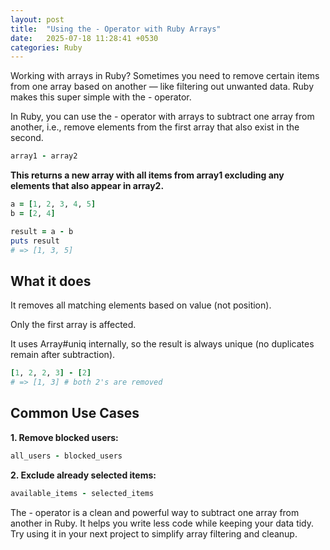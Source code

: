 ```yaml
---
layout: post
title:  "Using the - Operator with Ruby Arrays"
date:   2025-07-18 11:28:41 +0530
categories: Ruby
---
```


Working with arrays in Ruby? Sometimes you need to remove certain items from one array based on another — like filtering out unwanted data. Ruby makes this super simple with the - operator.

In Ruby, you can use the - operator with arrays to subtract one array from another, i.e., remove elements from the first array that also exist in the second.

```ruby
array1 - array2
```
**This returns a new array with all items from array1 excluding any elements that also appear in array2.**

```ruby
a = [1, 2, 3, 4, 5]
b = [2, 4]

result = a - b
puts result
# => [1, 3, 5]
```

## What it does
It removes all matching elements based on value (not position).

Only the first array is affected.

It uses Array#uniq internally, so the result is always unique (no duplicates remain after subtraction).

```ruby
[1, 2, 2, 3] - [2]
# => [1, 3] # both 2's are removed
```

## Common Use Cases

**1. Remove blocked users:**
```ruby
all_users - blocked_users
```

**2. Exclude already selected items:**
```ruby
available_items - selected_items
```
The - operator is a clean and powerful way to subtract one array from another in Ruby. It helps you write less code while keeping your data tidy. Try using it in your next project to simplify array filtering and cleanup.
